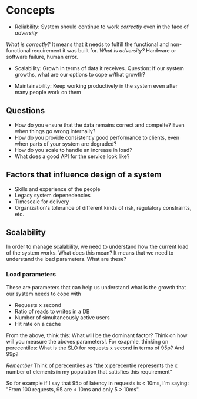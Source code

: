 # Concepts

- Reliability: System should continue to work *correctly* even in the face of *adversity*

*What is correctly?* It means that it needs to fulfill the functional and non-functional requirement it was built for. 
*What is adversity?* Hardware or software failure, human error.

- Scalability: Growh in terms of data it receives. Question: If our system growths, what are our options to cope w/that growth?

- Maintainability: Keep working productively in the system even after many people work on them

## Questions

- How do you ensure that the data remains correct and compelte? Even when things go wrong internally?
- How do you provide consistently good performance to clients, even when parts of
your system are degraded?
- How do you scale to handle an increase in load?
- What does a good API for the service look like?

## Factors that influence design of a system

- Skills and experience of the people
- Legacy system depenedencies
- Timescale for delivery
- Organization's tolerance of different kinds of risk, regulatory constraints, etc.


## Scalability

In order to manage scalability, we need to understand how the current load of the system works. What does this mean?
It means that we need to understand the load parameters. What are these?

### Load parameters

These are parameters that can help us understand what is the growth that our system needs to cope with

- Requests x second
- Ratio of reads to writes in a DB
- Number of simultaneously active users
- Hit rate on a cache


From the above, think this: What will be the dominant factor? Think on how will you measure the aboves parameters!. 
For exapmle, thinking on perecentiles: What is the SLO for requests x second in terms of 95p? And 99p? 

*Remember* Think of perecentiles as "the x perecentile represents the x number of elements in my population that satisfies this requirement"

So for example if I say that 95p of latency in requests is < 10ms, I'm saying: "From 100 requests, 95 are < 10ms and only 5 > 10ms". 
